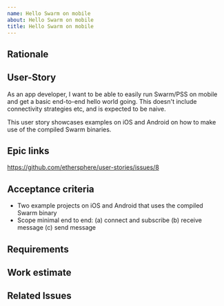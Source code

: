 ```yaml
---
name: Hello Swarm on mobile
about: Hello Swarm on mobile
title: Hello Swarm on mobile
---
```


## Rationale ##

## User-Story ##

As an app developer, I want to be able to easily run Swarm/PSS on mobile and get a basic end-to-end hello world going. This doesn't include connectivity strategies etc, and is expected to be naive.

This user story showcases examples on iOS and Android on how to make use of the compiled Swarm binaries.

## Epic links ##

https://github.com/ethersphere/user-stories/issues/8

## Acceptance criteria ##

- Two example projects on iOS and Android that uses the compiled Swarm binary
- Scope minimal end to end: (a) connect and subscribe (b) receive message (c) send message

## Requirements ##

## Work estimate ##

## Related Issues ##
